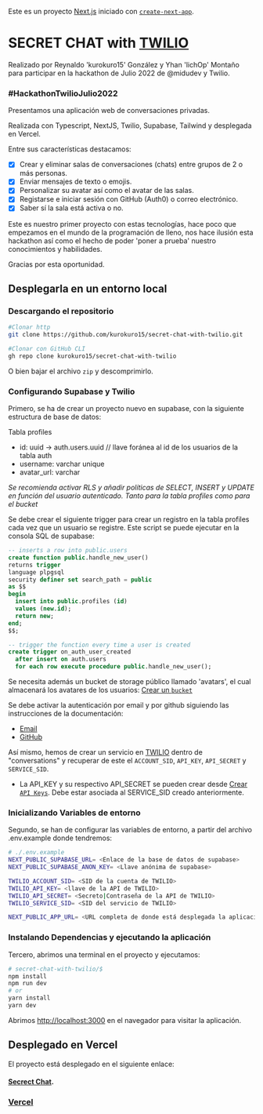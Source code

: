 Este es un proyecto [Next.js](https://nextjs.org/) iniciado con [`create-next-app`](https://github.com/vercel/next.js/tree/canary/packages/create-next-app).

# SECRET CHAT with [TWILIO](https://www.twilio.com/referral/xdppiQ)
Realizado por Reynaldo 'kurokuro15' González y Yhan 'lichOp' Montaño para participar en la hackathon de Julio 2022 de @midudev y Twilio.

### #HackathonTwilioJulio2022

Presentamos una aplicación web de conversaciones privadas.

Realizada con Typescript, NextJS, Twilio, Supabase, Tailwind y desplegada en Vercel.

Entre sus características destacamos:
- [x] Crear y eliminar salas de conversaciones (chats) entre grupos de 2 o más personas.
- [x] Enviar mensajes de texto o emojis.
- [x] Personalizar su avatar así como el avatar de las salas.
- [x] Registarse e iniciar sesión con GitHub (Auth0) o correo electrónico.
- [x] Saber sí la sala está activa o no.

Este es nuestro primer proyecto con estas tecnologías, hace poco que empezamos en el mundo de la programación de lleno,
nos hace ilusión esta hackathon así como el hecho de poder 'poner a prueba' nuestro conocimientos y habilidades. 

Gracias por esta oportunidad.

## Desplegarla en un entorno local

### Descargando el repositorio

```bash
#Clonar http
git clone https://github.com/kurokuro15/secret-chat-with-twilio.git

#Clonar con GitHub CLI
gh repo clone kurokuro15/secret-chat-with-twilio
```

O bien bajar el archivo `zip` y descomprimirlo.

### Configurando Supabase y Twilio

Primero, se ha de crear un proyecto nuevo en supabase, con la siguiente estructura de base de datos:

Tabla profiles

- id: uuid -> auth.users.uuid // llave foránea al id de los usuarios de la tabla auth
- username: varchar unique
- avatar_url: varchar

*Se recomienda activar RLS y añadir políticas de SELECT, INSERT y UPDATE en función del usuario autenticado. Tanto para la tabla profiles como para el bucket*

Se debe crear el siguiente trigger para crear un registro en la tabla profiles cada vez que un usuario se registre. Este script se puede ejecutar en la consola SQL de supabase:

```sql
-- inserts a row into public.users
create function public.handle_new_user()
returns trigger
language plpgsql
security definer set search_path = public
as $$
begin
  insert into public.profiles (id)
  values (new.id);
  return new;
end;
$$;

-- trigger the function every time a user is created
create trigger on_auth_user_created
  after insert on auth.users
  for each row execute procedure public.handle_new_user();
```

Se necesita además un bucket de storage público llamado 'avatars', el cual almacenará los avatares de los usuarios: [Crear un `bucket`](https://supabase.com/docs/guides/storage#create-a-bucket)

Se debe activar la autenticación por email y por github siguiendo las instrucciones de la documentación:

- [Email](https://supabase.com/docs/guides/auth/auth-email)
- [GitHub](https://supabase.com/docs/guides/auth/auth-github)

Así mismo, hemos de crear un servicio en [TWILIO](https://www.twilio.com/referral/xdppiQ) dentro de "conversations" y recuperar de este el `ACCOUNT_SID`, `API_KEY`, `API_SECRET` y `SERVICE_SID`.

- La API_KEY y su respectivo API_SECRET se pueden crear desde [Crear `API Keys`](https://console.twilio.com/us1/account/keys-credentials/api-keys?frameUrl=%2Fconsole%2Fproject%2Fapi-keys%3Fx-target-region%3Dus1). Debe estar asociada al SERVICE_SID creado anteriormente.

### Inicializando Variables de entorno

Segundo, se han de configurar las variables de entorno, a partir del archivo .env.example donde tendremos:

```bash
# ./.env.example
NEXT_PUBLIC_SUPABASE_URL= <Enlace de la base de datos de supabase>
NEXT_PUBLIC_SUPABASE_ANON_KEY= <Llave anónima de supabase>

TWILIO_ACCOUNT_SID= <SID de la cuenta de TWILIO>
TWILIO_API_KEY= <llave de la API de TWILIO>
TWILIO_API_SECRET= <Secreto|Contraseña de la API de TWILIO>
TWILIO_SERVICE_SID= <SID del servicio de TWILIO>

NEXT_PUBLIC_APP_URL= <URL completa de donde está desplegada la aplicación (ejemplo: http://localhost:3000/)>
```

### Instalando Dependencias y ejecutando la aplicación

Tercero, abrimos una terminal en el proyecto y ejecutamos:

```bash
# secret-chat-with-twilio/$
npm install
npm run dev
# or
yarn install
yarn dev
```

Abrimos [http://localhost:3000](http://localhost:3000) en el navegador para visitar la aplicación.

## Desplegado en Vercel

El proyecto está desplegado en el siguiente enlace:
#### [Secrect Chat](https://secret-chat-with-twilio.vercel.app/).

### [Vercel](https://vercel.com/)
